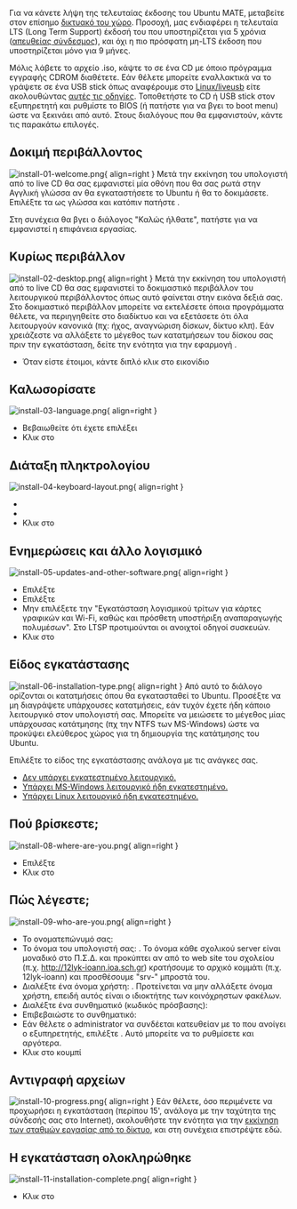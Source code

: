 Για να κάνετε λήψη της τελευταίας έκδοσης του Ubuntu MATE, μεταβείτε
στον επίσημο [δικτυακό του χώρο](https://ubuntu-mate.org/download/).
Προσοχή, μας ενδιαφέρει η τελευταία LTS (Long Term Support) έκδοσή του
που υποστηρίζεται για 5 χρόνια ([απευθείας
σύνδεσμος](http://cdimage.ubuntu.com/ubuntu-mate/releases/20.04/release/ubuntu-mate-20.04.3-desktop-amd64.iso)),
και όχι η πιο πρόσφατη μη-LTS έκδοση που υποστηρίζεται μόνο για 9 μήνες.

Μόλις λάβετε το αρχείο .iso, κάψτε το σε ένα CD με όποιο πρόγραμμα
εγγραφής CDROM διαθέτετε. Εάν θέλετε μπορείτε εναλλακτικά να το
γράψετε σε ένα USB stick όπως αναφέρουμε στο
[Linux/liveusb](Linux/liveusb "wikilink") είτε ακολουθώντας [αυτές τις
οδηγίες](https://forum.ubuntu-gr.org/viewtopic.php?f=9&t=3899#p37282).
Τοποθετήστε το CD ή USB stick στον εξυπηρετητή και ρυθμίστε το BIOS (ή
πατήστε  για να βγει το boot menu) ώστε να ξεκινάει από αυτό. Στους
διαλόγους που θα εμφανιστούν, κάντε τις παρακάτω επιλογές.

## Δοκιμή περιβάλλοντος

![install-01-welcome.png](install-01-welcome.png){ align=right } Μετά την εκκίνηση του
υπολογιστή από το live CD θα σας εμφανιστεί μία οθόνη που θα σας ρωτά
στην Αγγλική γλώσσα αν θα εγκαταστήσετε το Ubuntu ή θα το δοκιμάσετε.
Επιλέξτε τα  ως γλώσσα και κατόπιν πατήστε .

Στη συνέχεια θα βγει ο διάλογος "Καλώς ήλθατε", πατήστε  για να
εμφανιστεί η επιφάνεια εργασίας.

## Κυρίως περιβάλλον

![install-02-desktop.png](install-02-desktop.png){ align=right } Μετά την εκκίνηση του
υπολογιστή από το live CD θα σας εμφανιστεί το δοκιμαστικό περιβάλλον
του λειτουργικού περιβάλλοντος όπως αυτό φαίνεται στην εικόνα δεξιά
σας. Στο δοκιμαστικό περιβάλλον μπορείτε να εκτελέσετε όποια
προγράμματα θέλετε, να περιηγηθείτε στο διαδίκτυο και να
εξετάσετε ότι όλα λειτουργούν κανονικά (πχ: ήχος, αναγνώριση
δίσκων, δίκτυο κλπ). Εάν χρειάζεστε να αλλάξετε το μέγεθος των
κατατμήσεων του δίσκου σας πριν την εγκατάσταση, δείτε την ενότητα
για την εφαρμογή .

  - Όταν είστε έτοιμοι, κάντε διπλό κλικ στο εικονίδιο

## Καλωσορίσατε

![install-03-language.png](install-03-language.png){ align=right }

  - Βεβαιωθείτε ότι έχετε επιλέξει
  - Κλικ στο

## Διάταξη πληκτρολογίου

![install-04-keyboard-layout.png](install-04-keyboard-layout.png){ align=right }

  -
  -
  - Κλικ στο

## Ενημερώσεις και άλλο λογισμικό

![install-05-updates-and-other-software.png](install-05-updates-and-other-software.png){ align=right }

  - Επιλέξτε
  - Επιλέξτε
  - Μην επιλέξετε την "Εγκατάσταση λογισμικού τρίτων για κάρτες γραφικών
    και Wi-Fi, καθώς και πρόσθετη υποστήριξη αναπαραγωγής πολυμέσων".
    Στο LTSP προτιμούνται οι ανοιχτοί οδηγοί συσκευών.
  - Κλικ στο

## Είδος εγκατάστασης

![install-06-installation-type.png](install-06-installation-type.png){ align=right } Από αυτό το
διάλογο ορίζονται οι κατατμήσεις όπου θα εγκατασταθεί το Ubuntu.
Προσέξτε να μη διαγράψετε υπάρχουσες κατατμήσεις, εάν τυχόν έχετε
ήδη κάποιο λειτουργικό στον υπολογιστή σας. Μπορείτε να μειώσετε το
μέγεθος μίας υπάρχουσας κατάτμησης (πχ την NTFS των MS-Windows)
ώστε να προκύψει ελεύθερος χώρος για τη δημιουργία της κατάτμησης
του Ubuntu.

Επιλέξτε το είδος της εγκατάστασης ανάλογα με τις ανάγκες σας.

  - [Δεν υπάρχει εγκατεστημένο
    λειτουργικό.](Linux/LTSP/Εγκατάσταση_Ubuntu/Δίσκος_Κενός "wikilink")
  - [Υπάρχει MS-Windows λειτουργικό ήδη
    εγκατεστημένο.](Linux/LTSP/Εγκατάσταση_Ubuntu/Δίσκος_Ms-Windows "wikilink")
  - [Υπάρχει Linux λειτουργικό ήδη
    εγκατεστημένο.](Linux/LTSP/Εγκατάσταση_Ubuntu/Δίσκος_Linux "wikilink")

## Πού βρίσκεστε;

![install-08-where-are-you.png](install-08-where-are-you.png){ align=right }

  - Επιλέξτε
  - Κλικ στο

## Πώς λέγεστε;

![install-09-who-are-you.png](install-09-who-are-you.png){ align=right }

  - Το ονοματεπώνυμό σας:
  - Το όνομα του υπολογιστή σας: . Το όνομα κάθε σχολικού server είναι
    μοναδικό στο Π.Σ.Δ. και προκύπτει αν από το web site του σχολείου
    (π.χ. <http://12lyk-ioann.ioa.sch.gr>) κρατήσουμε το αρχικό κομμάτι
    (π.χ. 12lyk-ioann) και προσθέσουμε "srv-" μπροστά του.
  - Διαλέξτε ένα όνομα χρήστη: . Προτείνεται να μην αλλάξετε όνομα
    χρήστη, επειδή αυτός είναι ο ιδιοκτήτης των κοινόχρηστων
    φακέλων.
  - Διαλέξτε ένα συνθηματικό (κωδικός πρόσβασης):
  - Επιβεβαιώστε το συνθηματικό:
  - Εάν θέλετε ο administrator να συνδέεται κατευθείαν με το που ανοίγει
    ο εξυπηρετητής, επιλέξτε . Αυτό μπορείτε να το ρυθμίσετε και
    αργότερα.
  - Κλικ στο κουμπί

## Αντιγραφή αρχείων

![install-10-progress.png](install-10-progress.png){ align=right } Εάν θέλετε, όσο
περιμένετε να προχωρήσει η εγκατάσταση (περίπου 15', ανάλογα με
την ταχύτητα της σύνδεσής σας στο Internet), ακολουθήστε την ενότητα
για την [εκκίνηση των σταθμών εργασίας από το
δίκτυο](Linux/LTSP/Εκκίνηση_από_το_δίκτυο "wikilink"), και
στη συνέχεια επιστρέψτε εδώ.

## Η εγκατάσταση ολοκληρώθηκε

![install-11-installation-complete.png](install-11-installation-complete.png){ align=right }

  - Κλικ στο
